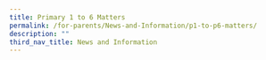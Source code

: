 ```yaml
---
title: Primary 1 to 6 Matters
permalink: /for-parents/News-and-Information/p1-to-p6-matters/
description: ""
third_nav_title: News and Information
---
```

